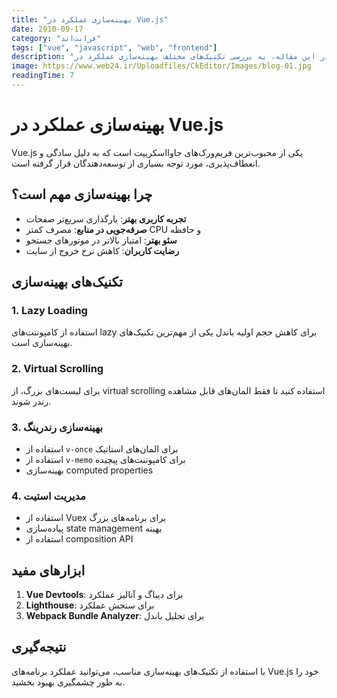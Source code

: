 ```yaml
---
title: "بهینه‌سازی عملکرد در Vue.js"
date: 2010-09-17
category: "فرانت‌اند"
tags: ["vue", "javascript", "web", "frontend"]
description: "در این مقاله، به بررسی تکنیک‌های مختلف بهینه‌سازی عملکرد در Vue.js می‌پردازیم."
image: https://www.web24.ir/Uploadfiles/CkEditor/Images/blog-01.jpg
readingTime: 7
---
```


# بهینه‌سازی عملکرد در Vue.js

Vue.js یکی از محبوب‌ترین فریم‌ورک‌های جاوااسکریپت است که به دلیل سادگی و انعطاف‌پذیری، مورد توجه بسیاری از توسعه‌دهندگان قرار گرفته است.

## چرا بهینه‌سازی مهم است؟

- **تجربه کاربری بهتر**: بارگذاری سریع‌تر صفحات
- **صرفه‌جویی در منابع**: مصرف کمتر CPU و حافظه
- **سئو بهتر**: امتیاز بالاتر در موتورهای جستجو
- **رضایت کاربران**: کاهش نرخ خروج از سایت

## تکنیک‌های بهینه‌سازی

### 1. Lazy Loading

استفاده از کامپوننت‌های lazy برای کاهش حجم اولیه باندل یکی از مهم‌ترین تکنیک‌های بهینه‌سازی است.

### 2. Virtual Scrolling

برای لیست‌های بزرگ، از virtual scrolling استفاده کنید تا فقط المان‌های قابل مشاهده رندر شوند.

### 3. بهینه‌سازی رندرینگ

- استفاده از `v-once` برای المان‌های استاتیک
- استفاده از `v-memo` برای کامپوننت‌های پیچیده
- بهینه‌سازی computed properties

### 4. مدیریت استیت

- استفاده از Vuex برای برنامه‌های بزرگ
- پیاده‌سازی state management بهینه
- استفاده از composition API

## ابزارهای مفید

1. **Vue Devtools**: برای دیباگ و آنالیز عملکرد
2. **Lighthouse**: برای سنجش عملکرد
3. **Webpack Bundle Analyzer**: برای تحلیل باندل

## نتیجه‌گیری

با استفاده از تکنیک‌های بهینه‌سازی مناسب، می‌توانید عملکرد برنامه‌های Vue.js خود را به طور چشمگیری بهبود بخشید.